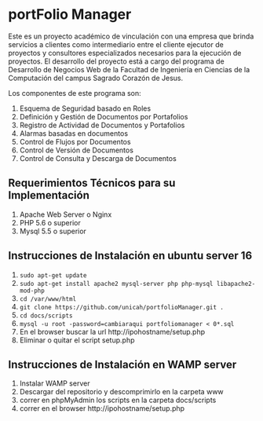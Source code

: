 # portFolio Manager

Este es un proyecto académico de vinculación con una empresa que brinda servicios
a clientes como intermediario entre el cliente ejecutor de proyectos y consultores
especializados necesarios para la ejecución de proyectos. El desarrollo del
proyecto está a cargo del programa de Desarrollo de Negocios Web de la
Facultad de Ingeniería en Ciencias de la Computación del campus Sagrado Corazón
de Jesus.

Los componentes de este programa son:
  1. Esquema de Seguridad basado en Roles
  2. Definición y Gestión de Documentos por Portafolios
  3. Registro de Actividad de Documentos y Portafolios
  4. Alarmas basadas en documentos
  5. Control de Flujos por Documentos
  6. Control de Versión de Documentos
  7. Control de Consulta y Descarga de Documentos


 ## Requerimientos Técnicos para su Implementación

  1. Apache Web Server o Nginx
  2. PHP 5.6 o superior
  3. Mysql 5.5 o superior

## Instrucciones de Instalación en ubuntu server 16

  1. ```sudo apt-get update```
  2. ```sudo apt-get install apache2 mysql-server php php-mysql libapache2-mod-php```
  3. ```cd /var/www/html```
  4. ```git clone https://github.com/unicah/portfolioManager.git .```
  5. ```cd docs/scripts```
  6. ```mysql -u root -password=cambiaraqui portfoliomanager < 0*.sql```
  7. En el browser buscar la url http://ipohostname/setup.php
  8. Eliminar o quitar el script setup.php

## Instrucciones de Instalación en WAMP server
  1. Instalar WAMP server
  2. Descargar del repositorio y descomprimirlo en la carpeta www
  3. correr en phpMyAdmin los scripts en la carpeta docs/scripts
  4. correr en el browser http://ipohostname/setup.php
  
